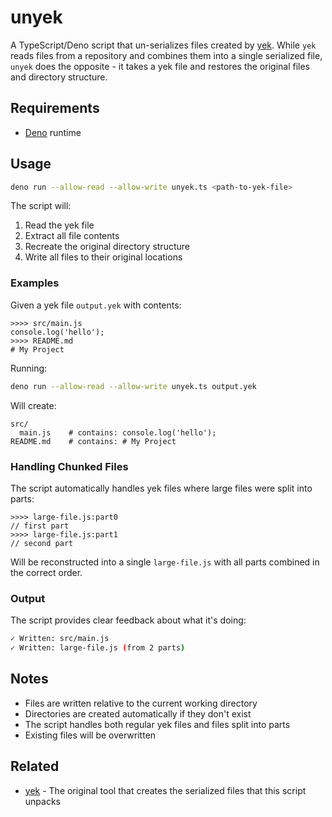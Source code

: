 # unyek

A TypeScript/Deno script that un-serializes files created by [yek](https://github.com/bodo-run/yek). While `yek` reads files from a repository and combines them into a single serialized file, `unyek` does the opposite - it takes a yek file and restores the original files and directory structure.

## Requirements

- [Deno](https://deno.land/) runtime

## Usage

```bash
deno run --allow-read --allow-write unyek.ts <path-to-yek-file>
```

The script will:
1. Read the yek file
2. Extract all file contents
3. Recreate the original directory structure
4. Write all files to their original locations

### Examples

Given a yek file `output.yek` with contents:
```
>>>> src/main.js
console.log('hello');
>>>> README.md
# My Project
```

Running:
```bash
deno run --allow-read --allow-write unyek.ts output.yek
```

Will create:
```
src/
  main.js    # contains: console.log('hello');
README.md    # contains: # My Project
```

### Handling Chunked Files

The script automatically handles yek files where large files were split into parts:

```
>>>> large-file.js:part0
// first part
>>>> large-file.js:part1
// second part
```

Will be reconstructed into a single `large-file.js` with all parts combined in the correct order.

### Output

The script provides clear feedback about what it's doing:
```bash
✓ Written: src/main.js
✓ Written: large-file.js (from 2 parts)
```

## Notes

- Files are written relative to the current working directory
- Directories are created automatically if they don't exist
- The script handles both regular yek files and files split into parts
- Existing files will be overwritten

## Related

- [yek](https://github.com/bodo-run/yek) - The original tool that creates the serialized files that this script unpacks
